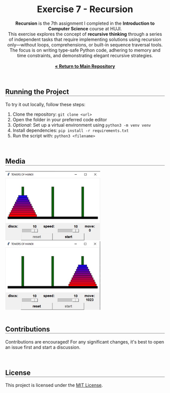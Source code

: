 <div align="center">
  <h1 align="center" style="border-bottom: none"><b>Exercise 7</b> - Recursion</h1>

  <p align="center">
<b>Recursion</b> is the 7th assignment I completed in the <b>Introduction to Computer Science</b> course at HUJI.
<br>
This exercise explores the concept of <b>recursive thinking</b> through a series of independent tasks that require implementing solutions using recursion only—without loops, comprehensions, or built-in sequence traversal tools.
<br>
The focus is on writing type-safe Python code, adhering to memory and time constraints, and demonstrating elegant recursive strategies.
    <br><br>
    <a href="https://github.com/ShayMorad/Intro-To-CS"><strong>« Return to Main Repository</strong></a>
    <br>
  </p>
</div>

<br>

<div align="left">
  <h2 align="left" style="border-bottom: 1px solid gray">Running the Project</h2>

  <p>To try it out locally, follow these steps:</p>
  <ol align="left">
    <li>Clone the repository: <code>git clone &lt;url&gt;</code></li>
    <li>Open the folder in your preferred code editor</li>
    <li><i>Optional:</i> Set up a virtual environment using <code>python3 -m venv venv</code></li>
    <li>Install dependencies: <code>pip install -r requirements.txt</code></li>
    <li>Run the script with: <code>python3 &lt;filename&gt;</code></li>
  </ol>
</div>
<br>

<div align="left">
  <h2 align="left" style="border-bottom: 1px solid gray">Media</h2>

  <div align="left">
    <img src="./examples/start.jpg" alt="1" width="300px" />
    <br>
    <img src="./examples/end.jpg" alt="2" width="300px" />  
  </div>
</div>

<br>

<div align="left">
  <h2 align="left" style="border-bottom: 1px solid gray">Contributions</h2>

  <p align="left">
    Contributions are encouraged! For any significant changes, it's best to open an issue first and start a discussion.
  </p>
</div>

<br>

<div align="left">
  <h2 align="left" style="border-bottom: 1px solid gray">License</h2>

  <p align="left">
    This project is licensed under the <a href="https://choosealicense.com/licenses/mit/">MIT License</a>.
  </p>
</div>
